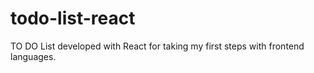# todo-list-react
TO DO List developed with React for taking my first steps with frontend languages.
